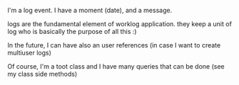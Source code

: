 I'm a log event. 
I have a moment (date), and a message.

logs are the fundamental element of worklog application. 
they keep a unit of log  who is basically the purpose of all this :)

In the future, I can have also an user references (in case I want to create multiuser logs)

Of course, I'm a toot class and I have many queries that can be done (see my class side  methods)